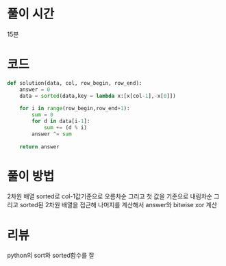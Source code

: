 # 풀이 시간
15분

# 코드
```python
def solution(data, col, row_begin, row_end):
    answer = 0
    data = sorted(data,key = lambda x:[x[col-1],-x[0]])
    
    for i in range(row_begin,row_end+1):
        sum = 0
        for d in data[i-1]:
            sum += (d % i) 
        answer ^= sum
    
    return answer
```
# 풀이 방법
2차원 배열 sorted로 col-1값기준으로 오름차순 그리고 첫 값을 기준으로 내림차순
그리고 sorted된 2차원 배열을 접근해 나머지를 계산해서 answer와 bitwise xor 계산
# 리뷰
python의 sort와 sorted함수를 잘
